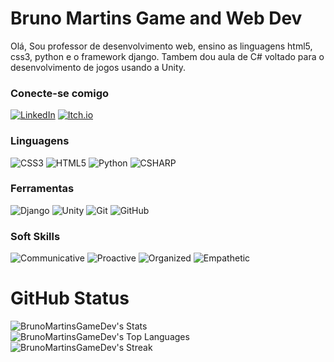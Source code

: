 # Bruno Martins Game and Web Dev
Olá, Sou professor de desenvolvimento web, ensino as linguagens html5, css3, python e o framework django.
Tambem dou aula de C# voltado para o desenvolvimento de jogos usando a Unity.
### Conecte-se comigo
[![LinkedIn](https://img.shields.io/badge/Linkedin%20-000000?style=for-the-badge&logo=linkedin)](https://www.linkedin.com/in/brunomartinsgamedev/)        [![Itch.io](https://img.shields.io/badge/Itch%20io-000000?style=for-the-badge&logo=itchdotio&logoColor=ffffff)](https://bruneca.itch.io)
### Linguagens
![CSS3](https://img.shields.io/badge/Css03%20-000000?style=for-the-badge&logo=css3&logoColor=ffffff) ![HTML5](https://img.shields.io/badge/Html05%20-000000?style=for-the-badge&logo=html5&logoColor=ffffff) ![Python](https://img.shields.io/badge/Python%20-000000?style=for-the-badge&logo=python&logoColor=ffffff) ![CSHARP](https://img.shields.io/badge/CSharp%20-000000?style=for-the-badge&logo=csharp&logoColor=ffffff)

### Ferramentas
![Django](https://img.shields.io/badge/Django%20-000000?style=for-the-badge&logo=django&logoColor=ffffff) ![Unity](https://img.shields.io/badge/unity%20-000000?style=for-the-badge&logo=unity&logoColor=ffffff)
![Git](https://img.shields.io/badge/git%20-000000?style=for-the-badge&logo=git&logoColor=ffffff) ![GitHub](https://img.shields.io/badge/github%20-000000?style=for-the-badge&logo=github&logoColor=ffffff) 

### Soft Skills
![Communicative](https://img.shields.io/badge/Communicative-000000?style=for-the-badge)
![Proactive](https://img.shields.io/badge/ProActive-000000?style=for-the-badge)
![Organized](https://img.shields.io/badge/Organized-000000?style=for-the-badge)
![Empathetic](https://img.shields.io/badge/Empathetic-000000?style=for-the-badge)

# GitHub Status
![BrunoMartinsGameDev's Stats](https://github-readme-stats.vercel.app/api?username=BrunoMartinsGameDev&theme=midnight-purple&show_icons=true&hide_border=false&count_private=true) ![BrunoMartinsGameDev's Top Languages](https://github-readme-stats.vercel.app/api/top-langs/?username=BrunoMartinsGameDev&theme=midnight-purple&show_icons=true&hide_border=false&layout=compact)
![BrunoMartinsGameDev's Streak](https://github-readme-streak-stats.herokuapp.com/?user=BrunoMartinsGameDev&theme=midnight-purple&hide_border=false)


<!--
**BrunoMartinsGameDev/BrunoMartinsGameDev** is a ✨ _special_ ✨ repository because its `README.md` (this file) appears on your GitHub profile.

Here are some ideas to get you started:

- 🔭 I’m currently working on ...
- 🌱 I’m currently learning ...
- 👯 I’m looking to collaborate on ...
- 🤔 I’m looking for help with ...
- 💬 Ask me about ...
- 📫 How to reach me: ...
- 😄 Pronouns: ...
- ⚡ Fun fact: ...
-->
